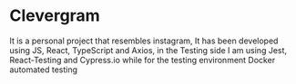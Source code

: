 # Clevergram
It is a personal project that resembles instagram, It has been developed using JS, React, TypeScript and Axios, in the Testing side I am using Jest, React-Testing and Cypress.io while for the testing environment  Docker automated testing 
